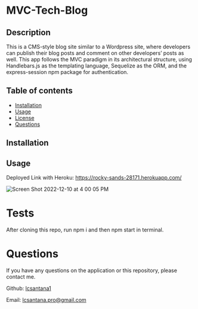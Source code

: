  # MVC-Tech-Blog

  ## Description
  
  This is a CMS-style blog site similar to a Wordpress site, where developers can publish their blog posts and comment on other developers’ posts as well.
  This app follows the MVC paradigm in its architectural structure, using Handlebars.js as the templating language, Sequelize as the ORM, and the express-session npm package for authentication.
  
  
  ## Table of contents
  * [Installation](#installation)
  * [Usage](#usage)
  * [License](#license)
  * [Questions](#questions)
  
  ## Installation
 

  ## Usage
  
  Deployed Link with Heroku: https://rocky-sands-28171.herokuapp.com/
  
  
  ![Screen Shot 2022-12-10 at 4 00 05 PM](https://user-images.githubusercontent.com/106941418/206878566-49d9306a-d4d7-45eb-a810-d4d48bbbe2ed.png)

 
  # Tests
  
  After cloning this repo, run npm i and then npm start in terminal.


  # Questions
  If you have any questions on the application or this repository, please contact me.

   Github: [lcsantana1](https://github.com/lcsantana1)

   Email: [lcsantana.pro@gmail.com](https://github.com/lcsantana1)
